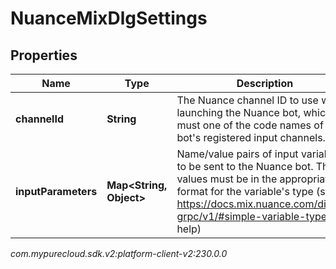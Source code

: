 # NuanceMixDlgSettings


## Properties

| Name | Type | Description | Notes |
| ------------ | ------------- | ------------- | ------------- |
| **channelId** | **String** | The Nuance channel ID to use when launching the Nuance bot, which must one of the code names of the bot's registered input channels. |  [optional] |
| **inputParameters** | **Map&lt;String, Object&gt;** | Name/value pairs of input variables to be sent to the Nuance bot. The values must be in the appropriate format for the variable's type (see https://docs.mix.nuance.com/dialog-grpc/v1/#simple-variable-types for help) |  [optional] |




_com.mypurecloud.sdk.v2:platform-client-v2:230.0.0_
